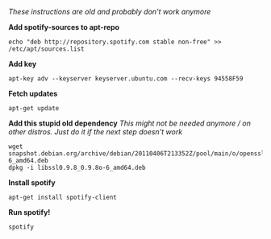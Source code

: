 *These instructions are old and probably don't work anymore*

**Add spotify-sources to apt-repo**

    echo "deb http://repository.spotify.com stable non-free" >> /etc/apt/sources.list

**Add key**

    apt-key adv --keyserver keyserver.ubuntu.com --recv-keys 94558F59

**Fetch updates**

    apt-get update

**Add this stupid old dependency**
*This might not be needed anymore / on other distros. Just do it if the next step doesn't work*

    wget snapshot.debian.org/archive/debian/20110406T213352Z/pool/main/o/openssl098/libssl0.9.8_0.9.8o-6_amd64.deb
    dpkg -i libssl0.9.8_0.9.8o-6_amd64.deb

**Install spotify**

    apt-get install spotify-client

**Run spotify!**

    spotify

